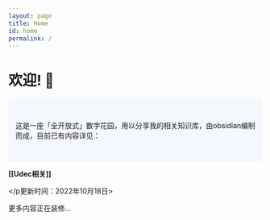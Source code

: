 ```yaml
---
layout: page
title: Home
id: home
permalink: /
---
```


# 欢迎! 🌱

<p style="padding: 3em 1em; background: #f5f7ff; border-radius: 4px;">
  这是一座「全开放式」数字花园，用以分享我的相关知识库，由obsidian编制而成，目前已有内容详见：
</p>

<span style="font-weight: bold">[[Udec相关]]</span>

</p更新时间：2022年10月18日>
</p>
更多内容正在装修...


<style>
  .wrapper {
    max-width: 46em;
  }
</style>
